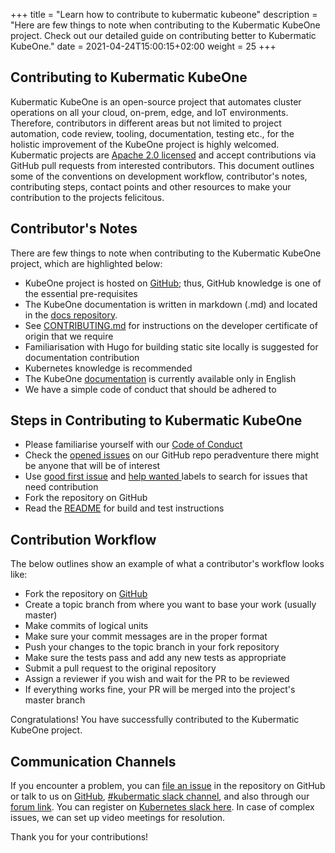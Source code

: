+++
title = "Learn how to contribute to kubermatic kubeone"
description = "Here are few things to note when contributing to the Kubermatic KubeOne project. Check out our detailed guide on contributing better to Kubermatic KubeOne."
date = 2021-04-24T15:00:15+02:00
weight = 25
+++


## Contributing to Kubermatic KubeOne

Kubermatic KubeOne is an open-source project that automates cluster operations on all your cloud, on-prem, edge, and IoT environments. Therefore, contributors in different areas but not limited to project automation, code review, tooling, documentation, testing etc., for the holistic improvement of the KubeOne project is highly welcomed. Kubermatic projects are [Apache 2.0 licensed](https://github.com/kubermatic/kubermatic/blob/master/LICENSE) and accept contributions via GitHub pull requests from interested contributors. This document outlines some of the conventions on development workflow, contributor's notes, contributing steps, contact points and other resources to make your contribution to the projects felicitous.


## Contributor's Notes

There are few things to note when contributing to the Kubermatic KubeOne project, which are highlighted below:



*   KubeOne project is hosted on [GitHub](https://github.com/kubermatic/kubeone); thus, GitHub knowledge is one of the essential pre-requisites 
*   The KubeOne documentation is written in markdown (.md) and located in the [docs repository](https://github.com/kubermatic/docs/tree/master/content/kubeone).
*   See [CONTRIBUTING.md](https://github.com/kubermatic/kubermatic/blob/master/CONTRIBUTING.md) for instructions on the developer certificate of origin that we require
*   Familiarisation with Hugo for building static site locally is suggested for documentation contribution
*   Kubernetes knowledge is recommended
*   The KubeOne [documentation](https://github.com/kubermatic/kubeone) is currently available only in English
*   We have a simple code of conduct that should be adhered to

## Steps in Contributing to Kubermatic KubeOne

*   Please familiarise yourself with our [Code of Conduct](https://github.com/kubermatic/kubermatic/blob/master/CODE_OF_CONDUCT.md)
*   Check the [opened issues](https://github.com/kubermatic/kubeone/issues) on our GitHub repo peradventure there might be anyone that will be of interest
*   Use [good first issue](https://github.com/kubermatic/kubeone/labels/good%20first%20issue) and [ help wanted ](https://github.com/kubermatic/kubeone/labels/help%20wanted) labels to search for issues that need contribution
*   Fork the repository on GitHub
*   Read the [README](https://github.com/kubermatic/kubeone#readme) for build and test instructions

## Contribution Workflow


The below outlines show an example of what a contributor's workflow looks like:



*   Fork the repository on [GitHub](https://github.com/kubermatic/kubeone)
*   Create a topic branch from where you want to base your work (usually master)
*   Make commits of logical units
*   Make sure your commit messages are in the proper format
*   Push your changes to the topic branch in your fork repository
*   Make sure the tests pass and add any new tests as appropriate
*   Submit a pull request to the original repository
*   Assign a reviewer if you wish and wait for the PR to be reviewed 
*   If everything works fine, your PR will be merged into the project's master branch

Congratulations! You have successfully contributed to the Kubermatic KubeOne project. 

## Communication Channels

If you encounter a problem, you can [file an issue](https://github.com/kubermatic/kubeone/issues) in the repository on GitHub or talk to us on [GitHub](https://github.com/kubermatic/kubeone/discussions), [#kubermatic slack channel](https://kubernetes.slack.com/messages/CNEV2UMT7), and also through our [forum link](https://forum.kubermatic.com/c/kubeone/7). You can register on [Kubernetes slack here](http://slack.k8s.io/). In case of complex issues, we can set up video meetings for resolution. 

Thank you for your contributions!




